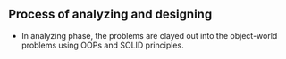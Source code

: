 ## Process of analyzing and designing

- In analyzing phase, the problems are clayed out into the object-world problems using OOPs and SOLID principles.
